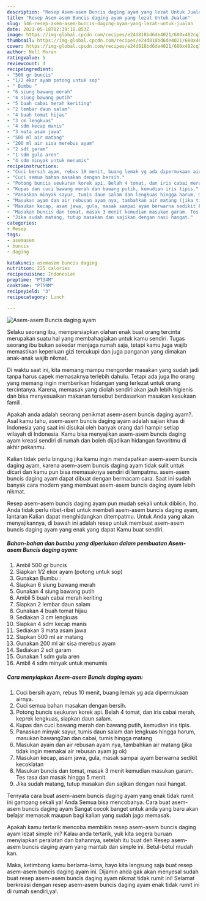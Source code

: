 ```yaml
---
description: "Resep Asem-asem Buncis daging ayam yang lezat Untuk Jualan"
title: "Resep Asem-asem Buncis daging ayam yang lezat Untuk Jualan"
slug: 546-resep-asem-asem-buncis-daging-ayam-yang-lezat-untuk-jualan
date: 2021-05-18T02:39:18.853Z
image: https://img-global.cpcdn.com/recipes/e24d818bd6de4021/680x482cq70/asem-asem-buncis-daging-ayam-foto-resep-utama.jpg
thumbnail: https://img-global.cpcdn.com/recipes/e24d818bd6de4021/680x482cq70/asem-asem-buncis-daging-ayam-foto-resep-utama.jpg
cover: https://img-global.cpcdn.com/recipes/e24d818bd6de4021/680x482cq70/asem-asem-buncis-daging-ayam-foto-resep-utama.jpg
author: Nell Moran
ratingvalue: 5
reviewcount: 4
recipeingredient:
- "500 gr buncis"
- "1/2 ekor ayam potong untuk sop"
- " Bumbu "
- "6 siung bawang merah"
- "4 siung bawang putih"
- "5 buah cabai merah keriting"
- "2 lembar daun salam"
- "4 buah tomat hijau"
- "3 cm lengkuas"
- "4 sdm kecap manis"
- "3 mata asam jawa"
- "500 ml air matang"
- "200 ml air sisa merebus ayam"
- "2 sdt garam"
- "1 sdm gula aren"
- "4 sdm minyak untuk menumis"
recipeinstructions:
- "Cuci bersih ayam, rebus 10 menit, buang lemak yg ada dipermukaan airnya."
- "Cuci semua bahan masakan dengan bersih."
- "Potong buncis seukuran korek api. Belah 4 tomat, dan iris cabai merah, keprek lengkuas, siapkan daun salam."
- "Kupas dan cuci bawang merah dan bawang putih, kemudian iris tipis."
- "Panaskan minyak sayur, tumis daun salam dan lengkuas hingga harum, masukan bawang2an dan cabai, tumis hingga matang"
- "Masukan ayam dan air rebusan ayam nya, tambahkan air matang (jika tidak ingin memakai air rebusan ayam jg ok)"
- "Masukan kecap, asam jawa, gula, masak sampai ayam berwarna sedikit kecoklatan"
- "Masukan buncis dan tomat, masak 3 menit kemudian masukan garam. Tes rasa dan masak hingga 5 menit."
- "Jika sudah matang, tutup masakan dan sajikan dengan nasi hangat."
categories:
- Resep
tags:
- asemasem
- buncis
- daging

katakunci: asemasem buncis daging 
nutrition: 225 calories
recipecuisine: Indonesian
preptime: "PT34M"
cooktime: "PT59M"
recipeyield: "3"
recipecategory: Lunch

---
```



![Asem-asem Buncis daging ayam](https://img-global.cpcdn.com/recipes/e24d818bd6de4021/680x482cq70/asem-asem-buncis-daging-ayam-foto-resep-utama.jpg)

Selaku seorang ibu, mempersiapkan olahan enak buat orang tercinta merupakan suatu hal yang membahagiakan untuk kamu sendiri. Tugas seorang ibu bukan sekedar menjaga rumah saja, tetapi kamu juga wajib memastikan keperluan gizi tercukupi dan juga panganan yang dimakan anak-anak wajib nikmat.

Di waktu  saat ini, kita memang mampu mengorder masakan yang sudah jadi tanpa harus capek memasaknya terlebih dahulu. Tetapi ada juga lho orang yang memang ingin memberikan hidangan yang terlezat untuk orang tercintanya. Karena, memasak yang diolah sendiri akan jauh lebih higienis dan bisa menyesuaikan makanan tersebut berdasarkan masakan kesukaan famili. 



Apakah anda adalah seorang penikmat asem-asem buncis daging ayam?. Asal kamu tahu, asem-asem buncis daging ayam adalah sajian khas di Indonesia yang saat ini disukai oleh banyak orang dari hampir setiap wilayah di Indonesia. Kamu bisa menyajikan asem-asem buncis daging ayam kreasi sendiri di rumah dan boleh dijadikan hidangan favoritmu di akhir pekanmu.

Kalian tidak perlu bingung jika kamu ingin mendapatkan asem-asem buncis daging ayam, karena asem-asem buncis daging ayam tidak sulit untuk dicari dan kamu pun bisa memasaknya sendiri di tempatmu. asem-asem buncis daging ayam dapat dibuat dengan bermacam cara. Saat ini sudah banyak cara modern yang membuat asem-asem buncis daging ayam lebih nikmat.

Resep asem-asem buncis daging ayam pun mudah sekali untuk dibikin, lho. Anda tidak perlu ribet-ribet untuk membeli asem-asem buncis daging ayam, lantaran Kalian dapat menghidangkan ditempatmu. Untuk Anda yang akan menyajikannya, di bawah ini adalah resep untuk membuat asem-asem buncis daging ayam yang enak yang dapat Kamu buat sendiri.

<!--inarticleads1-->

##### Bahan-bahan dan bumbu yang diperlukan dalam pembuatan Asem-asem Buncis daging ayam:

1. Ambil 500 gr buncis
1. Siapkan 1/2 ekor ayam (potong untuk sop)
1. Gunakan  Bumbu :
1. Siapkan 6 siung bawang merah
1. Gunakan 4 siung bawang putih
1. Ambil 5 buah cabai merah keriting
1. Siapkan 2 lembar daun salam
1. Gunakan 4 buah tomat hijau
1. Sediakan 3 cm lengkuas
1. Siapkan 4 sdm kecap manis
1. Sediakan 3 mata asam jawa
1. Siapkan 500 ml air matang
1. Gunakan 200 ml air sisa merebus ayam
1. Sediakan 2 sdt garam
1. Gunakan 1 sdm gula aren
1. Ambil 4 sdm minyak untuk menumis




<!--inarticleads2-->

##### Cara menyiapkan Asem-asem Buncis daging ayam:

1. Cuci bersih ayam, rebus 10 menit, buang lemak yg ada dipermukaan airnya.
1. Cuci semua bahan masakan dengan bersih.
1. Potong buncis seukuran korek api. Belah 4 tomat, dan iris cabai merah, keprek lengkuas, siapkan daun salam.
1. Kupas dan cuci bawang merah dan bawang putih, kemudian iris tipis.
1. Panaskan minyak sayur, tumis daun salam dan lengkuas hingga harum, masukan bawang2an dan cabai, tumis hingga matang
1. Masukan ayam dan air rebusan ayam nya, tambahkan air matang (jika tidak ingin memakai air rebusan ayam jg ok)
1. Masukan kecap, asam jawa, gula, masak sampai ayam berwarna sedikit kecoklatan
1. Masukan buncis dan tomat, masak 3 menit kemudian masukan garam. Tes rasa dan masak hingga 5 menit.
1. Jika sudah matang, tutup masakan dan sajikan dengan nasi hangat.




Ternyata cara buat asem-asem buncis daging ayam yang enak tidak rumit ini gampang sekali ya! Anda Semua bisa mencobanya. Cara buat asem-asem buncis daging ayam Sangat cocok banget untuk anda yang baru akan belajar memasak maupun bagi kalian yang sudah jago memasak.

Apakah kamu tertarik mencoba membikin resep asem-asem buncis daging ayam lezat simple ini? Kalau anda tertarik, yuk kita segera buruan menyiapkan peralatan dan bahannya, setelah itu buat deh Resep asem-asem buncis daging ayam yang mantab dan simple ini. Betul-betul mudah kan. 

Maka, ketimbang kamu berlama-lama, hayo kita langsung saja buat resep asem-asem buncis daging ayam ini. Dijamin anda gak akan menyesal sudah buat resep asem-asem buncis daging ayam nikmat tidak rumit ini! Selamat berkreasi dengan resep asem-asem buncis daging ayam enak tidak rumit ini di rumah sendiri,ya!.

